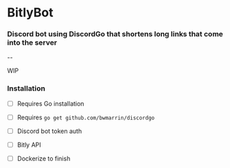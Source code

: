 # BitlyBot
### Discord bot using DiscordGo that shortens long links that come into the server
--

WIP

### Installation 
* [ ] Requires Go installation
* [ ] Requires `go get github.com/bwmarrin/discordgo`
* [ ] Discord bot token auth
* [ ] Bitly API 
* [ ] Dockerize to finish

